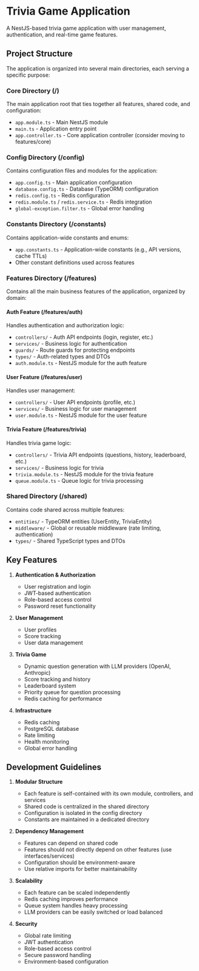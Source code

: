 # Trivia Game Application

A NestJS-based trivia game application with user management, authentication, and real-time game features.

## Project Structure

The application is organized into several main directories, each serving a specific purpose:

### Core Directory (/)

The main application root that ties together all features, shared code, and configuration:

- `app.module.ts` - Main NestJS module
- `main.ts` - Application entry point
- `app.controller.ts` - Core application controller (consider moving to features/core)

### Config Directory (/config)

Contains configuration files and modules for the application:

- `app.config.ts` - Main application configuration
- `database.config.ts` - Database (TypeORM) configuration
- `redis.config.ts` - Redis configuration
- `redis.module.ts` / `redis.service.ts` - Redis integration
- `global-exception.filter.ts` - Global error handling

### Constants Directory (/constants)

Contains application-wide constants and enums:

- `app.constants.ts` - Application-wide constants (e.g., API versions, cache TTLs)
- Other constant definitions used across features

### Features Directory (/features)

Contains all the main business features of the application, organized by domain:

#### Auth Feature (/features/auth)
Handles authentication and authorization logic:
- `controllers/` - Auth API endpoints (login, register, etc.)
- `services/` - Business logic for authentication
- `guards/` - Route guards for protecting endpoints
- `types/` - Auth-related types and DTOs
- `auth.module.ts` - NestJS module for the auth feature

#### User Feature (/features/user)
Handles user management:
- `controllers/` - User API endpoints (profile, etc.)
- `services/` - Business logic for user management
- `user.module.ts` - NestJS module for the user feature

#### Trivia Feature (/features/trivia)
Handles trivia game logic:
- `controllers/` - Trivia API endpoints (questions, history, leaderboard, etc.)
- `services/` - Business logic for trivia
- `trivia.module.ts` - NestJS module for the trivia feature
- `queue.module.ts` - Queue logic for trivia processing

### Shared Directory (/shared)

Contains code shared across multiple features:

- `entities/` - TypeORM entities (UserEntity, TriviaEntity)
- `middleware/` - Global or reusable middleware (rate limiting, authentication)
- `types/` - Shared TypeScript types and DTOs

## Key Features

1. **Authentication & Authorization**
   - User registration and login
   - JWT-based authentication
   - Role-based access control
   - Password reset functionality

2. **User Management**
   - User profiles
   - Score tracking
   - User data management

3. **Trivia Game**
   - Dynamic question generation with LLM providers (OpenAI, Anthropic)
   - Score tracking and history
   - Leaderboard system
   - Priority queue for question processing
   - Redis caching for performance

4. **Infrastructure**
   - Redis caching
   - PostgreSQL database
   - Rate limiting
   - Health monitoring
   - Global error handling

## Development Guidelines

1. **Modular Structure**
   - Each feature is self-contained with its own module, controllers, and services
   - Shared code is centralized in the shared directory
   - Configuration is isolated in the config directory
   - Constants are maintained in a dedicated directory

2. **Dependency Management**
   - Features can depend on shared code
   - Features should not directly depend on other features (use interfaces/services)
   - Configuration should be environment-aware
   - Use relative imports for better maintainability

3. **Scalability**
   - Each feature can be scaled independently
   - Redis caching improves performance
   - Queue system handles heavy processing
   - LLM providers can be easily switched or load balanced

4. **Security**
   - Global rate limiting
   - JWT authentication
   - Role-based access control
   - Secure password handling
   - Environment-based configuration 